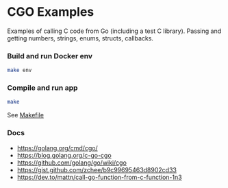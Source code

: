 # CGO Examples

Examples of calling C code from Go (including a test C library). Passing and getting numbers, strings, enums, structs, callbacks.

### Build and run Docker env
```bash
make env
```

### Compile and run app
```bash
make
```

See [Makefile](Makefile)

### Docs
* https://golang.org/cmd/cgo/
* https://blog.golang.org/c-go-cgo
* https://github.com/golang/go/wiki/cgo
* https://gist.github.com/zchee/b9c99695463d8902cd33
* https://dev.to/mattn/call-go-function-from-c-function-1n3

